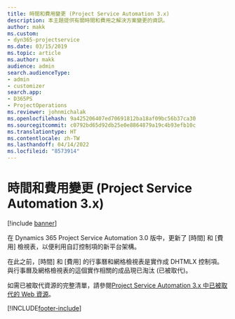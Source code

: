 ```yaml
---
title: 時間和費用變更 (Project Service Automation 3.x)
description: 本主題提供有關時間和費用之解決方案變更的資訊。
author: makk
ms.custom:
- dyn365-projectservice
ms.date: 03/15/2019
ms.topic: article
ms.author: makk
audience: admin
search.audienceType:
- admin
- customizer
search.app:
- D365PS
- ProjectOperations
ms.reviewer: johnmichalak
ms.openlocfilehash: 9a425206407ed70691812ba18af09bc56b37ca30
ms.sourcegitcommit: c0792bd65d92db25e0e8864879a19c4b93efb10c
ms.translationtype: HT
ms.contentlocale: zh-TW
ms.lasthandoff: 04/14/2022
ms.locfileid: "8573914"
---
```

# <a name="time-and-expense-changes-project-service-automation-3x"></a>時間和費用變更 (Project Service Automation 3.x)

[!include [banner](../../includes/psa-now-project-operations.md)]

在 Dynamics 365 Project Service Automation 3.0 版中，更新了 [時間] 和 [費用] 檢視表，以便利用自訂控制項的新平台架構。

在此之前，[時間] 和 [費用] 的行事曆和網格檢視表是實作成 DHTMLX 控制項。 與行事曆及網格檢視表的這個實作相關的成品現已淘汰 (已被取代)。

如需已被取代資源的完整清單，請參閱[Project Service Automation 3.x 中已被取代的 Web 資源](web-resources-deprecated-v3.x.md)。


[!INCLUDE[footer-include](../../includes/footer-banner.md)]

